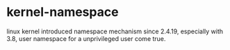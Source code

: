 # kernel-namespace
linux kernel introduced namespace mechanism since 2.4.19, especially with 3.8, user namespace for a unprivileged user come true.
